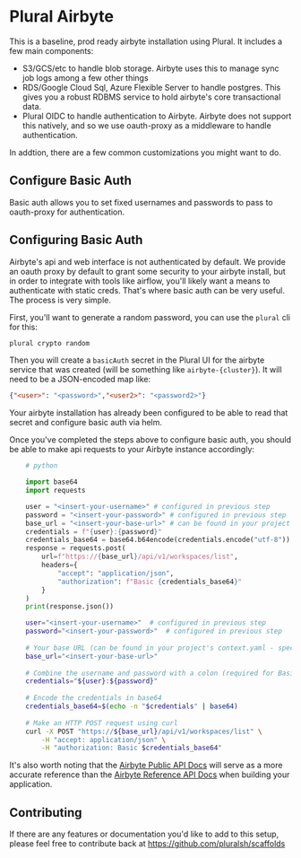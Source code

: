 # Plural Airbyte

This is a baseline, prod ready airbyte installation using Plural.  It includes a few main components:

* S3/GCS/etc to handle blob storage.  Airbyte uses this to manage sync job logs among a few other things
* RDS/Google Cloud Sql, Azure Flexible Server to handle postgres. This gives you a robust RDBMS service to hold airbyte's core transactional data.
* Plural OIDC to handle authentication to Airbyte. Airbyte does not support this natively, and so we use oauth-proxy as a middleware to handle authentication.

In addtion, there are a few common customizations you might want to do.

## Configure Basic Auth

Basic auth allows you to set fixed usernames and passwords to pass to oauth-proxy for authentication.

## Configuring Basic Auth

Airbyte's api and web interface is not authenticated by default.  We provide an oauth proxy by default to grant some security to your airbyte install, but in order to integrate with tools like airflow, you'll likely want a means to authenticate with static creds.  That's where basic auth can be very useful.  The process is very simple.

First, you'll want to generate a random password, you can use the `plural` cli for this:

```sh
plural crypto random
```

Then you will create a `basicAuth` secret in the Plural UI for the airbyte service that was created (will be something like `airbyte-{cluster}`).  It will need to be a JSON-encoded map like:

```json
{"<user>": "<password>","<user2>": "<password2>"}
```

Your airbyte installation has already been configured to be able to read that secret and configure basic auth via helm.

Once you've completed the steps above to configure basic auth, you should be able to make api requests to your Airbyte 
instance accordingly:

```python
    # python

    import base64
    import requests

    user = "<insert-your-username>" # configured in previous step
    password = "<insert-your-password>" # configured in previous step
    base_url = "<insert-your-base-url>" # can be found in your project's context.yaml (spec.configuration.airbyte.hostname)
    credentials = f"{user}:{password}"
    credentials_base64 = base64.b64encode(credentials.encode("utf-8")).decode("utf-8")
    response = requests.post(
        url=f"https://{base_url}/api/v1/workspaces/list",
        headers={
            "accept": "application/json",
            "authorization": f"Basic {credentials_base64}"
        }
    )
    print(response.json())
```

```bash
    user="<insert-your-username>"  # configured in previous step
    password="<insert-your-password>"  # configured in previous step
    
    # Your base URL (can be found in your project's context.yaml - spec.configuration.airbyte.hostname)
    base_url="<insert-your-base-url>"
    
    # Combine the username and password with a colon (required for Basic Authentication)
    credentials="${user}:${password}"
    
    # Encode the credentials in base64
    credentials_base64=$(echo -n "$credentials" | base64)
    
    # Make an HTTP POST request using curl
    curl -X POST "https://${base_url}/api/v1/workspaces/list" \
        -H "accept: application/json" \
        -H "authorization: Basic $credentials_base64"
```

It's also worth noting that the [Airbyte Public API Docs](https://airbyte-public-api-docs.s3.us-east-2.amazonaws.com/) 
will serve as a more accurate reference than the [Airbyte Reference API Docs](https://reference.airbyte.com/reference/start) 
when building your application.


## Contributing

If there are any features or documentation you'd like to add to this setup, please feel free to contribute back at https://github.com/pluralsh/scaffolds 